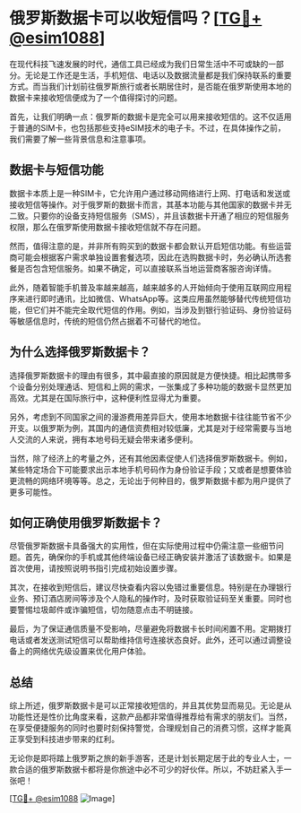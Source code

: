 # 俄罗斯数据卡可以收短信吗？[[TG💪+ @esim1088](https://t.me/s/esim1088)]

在现代科技飞速发展的时代，通信工具已经成为我们日常生活中不可或缺的一部分。无论是工作还是生活，手机短信、电话以及数据流量都是我们保持联系的重要方式。而当我们计划前往俄罗斯旅行或者长期居住时，是否能在俄罗斯使用本地的数据卡来接收短信便成为了一个值得探讨的问题。

首先，让我们明确一点：俄罗斯的数据卡是完全可以用来接收短信的。这不仅适用于普通的SIM卡，也包括那些支持eSIM技术的电子卡。不过，在具体操作之前，我们需要了解一些背景信息和注意事项。

## 数据卡与短信功能

数据卡本质上是一种SIM卡，它允许用户通过移动网络进行上网、打电话和发送或接收短信等操作。对于俄罗斯的数据卡而言，其基本功能与其他国家的数据卡并无二致。只要你的设备支持短信服务（SMS），并且该数据卡开通了相应的短信服务权限，那么在俄罗斯使用数据卡接收短信就不存在问题。

然而，值得注意的是，并非所有购买到的数据卡都会默认开启短信功能。有些运营商可能会根据客户需求单独设置套餐选项，因此在选购数据卡时，务必确认所选套餐是否包含短信服务。如果不确定，可以直接联系当地运营商客服咨询详情。

此外，随着智能手机普及率越来越高，越来越多的人开始倾向于使用互联网应用程序来进行即时通讯，比如微信、WhatsApp等。这类应用虽然能够替代传统短信功能，但它们并不能完全取代短信的作用。例如，当涉及到银行验证码、身份验证码等敏感信息时，传统的短信仍然占据着不可替代的地位。

## 为什么选择俄罗斯数据卡？

选择俄罗斯数据卡的理由有很多，其中最直接的原因就是方便快捷。相比起携带多个设备分别处理通话、短信和上网的需求，一张集成了多种功能的数据卡显然更加高效。尤其是在国际旅行中，这种便利性显得尤为重要。

另外，考虑到不同国家之间的漫游费用差异巨大，使用本地数据卡往往能节省不少开支。以俄罗斯为例，其国内的通信资费相对较低廉，尤其是对于经常需要与当地人交流的人来说，拥有本地号码无疑会带来诸多便利。

当然，除了经济上的考量之外，还有其他因素促使人们选择俄罗斯数据卡。例如，某些特定场合下可能要求出示本地手机号码作为身份验证手段；又或者是想要体验更流畅的网络环境等等。总之，无论出于何种目的，俄罗斯数据卡都为用户提供了更多可能性。

## 如何正确使用俄罗斯数据卡？

尽管俄罗斯数据卡具备强大的实用性，但在实际使用过程中仍需注意一些细节问题。首先，确保你的手机或其他终端设备已经正确安装并激活了该数据卡。如果是首次使用，请按照说明书指引完成初始设置步骤。

其次，在接收到短信后，建议尽快查看内容以免错过重要信息。特别是在办理银行业务、预订酒店房间等涉及个人隐私的操作时，及时获取验证码至关重要。同时也要警惕垃圾邮件或诈骗短信，切勿随意点击不明链接。

最后，为了保证通信质量不受影响，尽量避免将数据卡长时间闲置不用。定期拨打电话或者发送测试短信可以帮助维持信号连接状态良好。此外，还可以通过调整设备上的网络优先级设置来优化用户体验。

## 总结

综上所述，俄罗斯数据卡是可以正常接收短信的，并且其优势显而易见。无论是从功能性还是性价比角度来看，这款产品都非常值得推荐给有需求的朋友们。当然，在享受便捷服务的同时也要时刻保持警觉，合理规划自己的消费习惯，这样才能真正享受到科技进步带来的红利。

无论你是即将踏上俄罗斯之旅的新手游客，还是计划长期定居于此的专业人士，一款合适的俄罗斯数据卡都将是你旅途中必不可少的好伙伴。所以，不妨赶紧入手一张吧！

[[TG💪+ @esim1088](https://t.me/s/esim1088) ![Image](https://i.postimg.cc/4NQfJmqS/Snipaste-2025-05-13-00-14-12.png)]